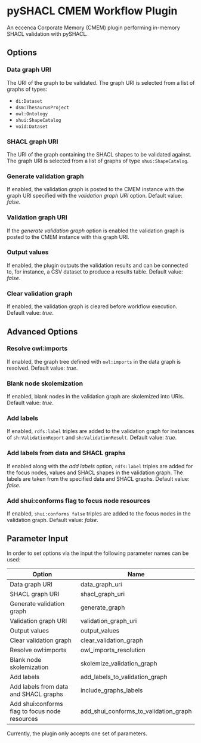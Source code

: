 # pySHACL CMEM Workflow Plugin

An eccenca Corporate Memory (CMEM) plugin performing in-memory SHACL validation with pySHACL.

## Options

### Data graph URI

The URI of the graph to be validated. The graph URI is selected from a list of graphs of types:
- `di:Dataset`
- `dsm:ThesaurusProject`
- `owl:Ontology`
- `shui:ShapeCatalog`
- `void:Dataset`


### SHACL graph URI

The URI of the graph containing the SHACL shapes to be validated against. The graph URI is selected from a list of graphs of type `shui:ShapeCatalog`.

### Generate validation graph

If enabled, the validation graph is posted to the CMEM instance with the graph URI specified with the *validation graph URI* option. Default value: *false*.

### Validation graph URI

If the *generate validation graph* option is enabled the validation graph is posted to the CMEM instance with this graph URI.

### Output values

If enabled, the plugin outputs the validation results and can be connected to, for instance, a CSV dataset to produce a results table. Default value: *false*.

### Clear validation graph

If enabled, the validation graph is cleared before workflow execution. Default value: *true*.

## Advanced Options

### Resolve owl:imports

If enabled, the graph tree defined with `owl:imports` in the data graph is resolved. Default value: *true*.

### Blank node skolemization

If enabled, blank nodes in the validation graph are skolemized into URIs. Default value: *true*.

### Add labels

If enabled, `rdfs:label` triples are added to the validation graph for instances of `sh:ValidationReport` and `sh:ValidationResult`. Default value: *true*.

### Add labels from data and SHACL graphs

If enabled along with the *add labels* option, `rdfs:label` triples are added for the focus nodes, values and SHACL shapes in the validation graph. The labels are taken from the specified data and SHACL graphs. Default value: *false*.

### Add shui:conforms flag to focus node resources

If enabled, `shui:conforms false` triples are added to the focus nodes in the validation graph. Default value: *false*.

## Parameter Input

In order to set options via the input the following parameter names can be used:

| Option                    | Name                                  |
|---------------------------|---------------------------------------|
| Data graph URI            | data_graph_uri                        |
| SHACL graph URI           | shacl_graph_uri                       |
| Generate validation graph | generate_graph                        |
| Validation graph URI      | validation_graph_uri                  |
| Output values             | output_values                         |
| Clear validation graph    | clear_validation_graph                |
| Resolve owl:imports       | owl_imports_resolution                |
| Blank node skolemization  | skolemize_validation_graph            |
| Add labels                | add_labels_to_validation_graph        |
| Add labels from data and SHACL graphs | include_graphs_labels                 |
| Add shui:conforms flag to focus node resources | add_shui_conforms_to_validation_graph | 

Currently, the plugin only accepts one set of parameters.